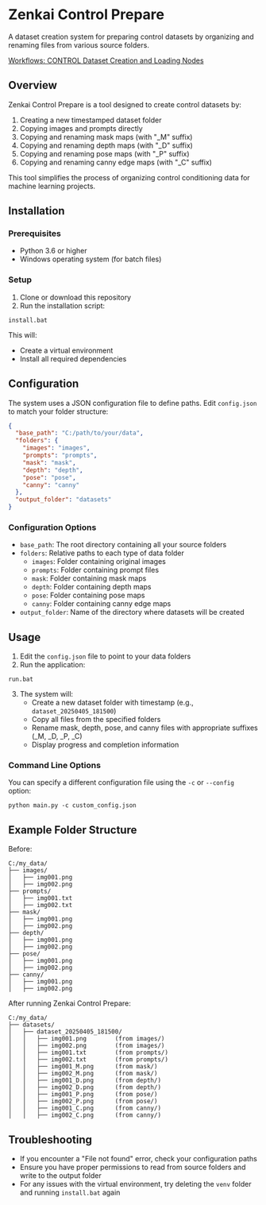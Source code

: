 # Zenkai Control Prepare

A dataset creation system for preparing control datasets by organizing and renaming files from various source folders.

[Workflows: CONTROL Dataset Creation and Loading Nodes](https://github.com/MushroomFleet/DJZ-Workflows/tree/main/DJZ-Nodes-Examples/Zenkai-ControlPrompt)

## Overview

Zenkai Control Prepare is a tool designed to create control datasets by:

1. Creating a new timestamped dataset folder
2. Copying images and prompts directly
3. Copying and renaming mask maps (with "_M" suffix)
4. Copying and renaming depth maps (with "_D" suffix)
5. Copying and renaming pose maps (with "_P" suffix)
6. Copying and renaming canny edge maps (with "_C" suffix)

This tool simplifies the process of organizing control conditioning data for machine learning projects.

## Installation

### Prerequisites

- Python 3.6 or higher
- Windows operating system (for batch files)

### Setup

1. Clone or download this repository
2. Run the installation script:

```
install.bat
```

This will:
- Create a virtual environment
- Install all required dependencies

## Configuration

The system uses a JSON configuration file to define paths. Edit `config.json` to match your folder structure:

```json
{
  "base_path": "C:/path/to/your/data",
  "folders": {
    "images": "images",
    "prompts": "prompts",
    "mask": "mask",
    "depth": "depth",
    "pose": "pose",
    "canny": "canny"
  },
  "output_folder": "datasets"
}
```

### Configuration Options

- `base_path`: The root directory containing all your source folders
- `folders`: Relative paths to each type of data folder
  - `images`: Folder containing original images
  - `prompts`: Folder containing prompt files
  - `mask`: Folder containing mask maps
  - `depth`: Folder containing depth maps
  - `pose`: Folder containing pose maps
  - `canny`: Folder containing canny edge maps
- `output_folder`: Name of the directory where datasets will be created

## Usage

1. Edit the `config.json` file to point to your data folders
2. Run the application:

```
run.bat
```

3. The system will:
   - Create a new dataset folder with timestamp (e.g., `dataset_20250405_181500`)
   - Copy all files from the specified folders
   - Rename mask, depth, pose, and canny files with appropriate suffixes (_M, _D, _P, _C)
   - Display progress and completion information

### Command Line Options

You can specify a different configuration file using the `-c` or `--config` option:

```
python main.py -c custom_config.json
```

## Example Folder Structure

Before:
```
C:/my_data/
├── images/
│   ├── img001.png
│   ├── img002.png
├── prompts/
│   ├── img001.txt
│   ├── img002.txt
├── mask/
│   ├── img001.png
│   ├── img002.png
├── depth/
│   ├── img001.png
│   ├── img002.png
├── pose/
│   ├── img001.png
│   ├── img002.png
├── canny/
│   ├── img001.png
│   ├── img002.png
```

After running Zenkai Control Prepare:
```
C:/my_data/
├── datasets/
│   ├── dataset_20250405_181500/
│   │   ├── img001.png        (from images/)
│   │   ├── img002.png        (from images/)
│   │   ├── img001.txt        (from prompts/)
│   │   ├── img002.txt        (from prompts/)
│   │   ├── img001_M.png      (from mask/)
│   │   ├── img002_M.png      (from mask/)
│   │   ├── img001_D.png      (from depth/)
│   │   ├── img002_D.png      (from depth/)
│   │   ├── img001_P.png      (from pose/)
│   │   ├── img002_P.png      (from pose/)
│   │   ├── img001_C.png      (from canny/)
│   │   ├── img002_C.png      (from canny/)
```

## Troubleshooting

- If you encounter a "File not found" error, check your configuration paths
- Ensure you have proper permissions to read from source folders and write to the output folder
- For any issues with the virtual environment, try deleting the `venv` folder and running `install.bat` again
